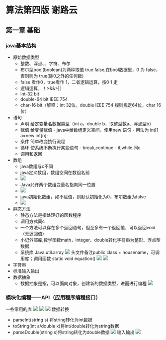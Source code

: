 # 算法第四版 谢路云

## 第一章 基础

### java基本结构
- 原始数据类型
    - 整数、浮点、、字符、布尔
    - 布尔型bool(boolean)为两种取值 true false,在bool数据里，0 为 false，否则则为 true(除0之外的任何数)
    - false 看作0，true看作 1，二者逻辑运算，按0 1 走
    - 逻辑运算，！>&&>||
    - int-32 bit
    - double-64 bit  IEEE 754
    - char-16 bit（解释：int 32位，double IEEE 754 规则规定64位，char 16位）
- 语句
    - 声明  给定变量名数据类型（int a，double b，取整型数a、浮点型b）
    - 赋值  给变量赋值
          - java中给数组定义空间，使用new 语句
          - 用法为 int[] a=new int[n];
    - 条件  简单改变执行流程
    - 循环  使系统不断执行某些语句
          - break,continue
          - if,while 同c 
    - 调用和返回
- 数组
    - java数组与c不同
    - java定义数组，数组空间在数组名前
    - ![](array.jpg)
    - Java允许两个数组变量名指向同一位置
    - ![](same%20array.jpg)
    - java初始化数组，如不赋值，则默认初始化为0，布尔数组为false
    - ![](inttialization.jpg)
- 静态方法
     - 静态方法是指处理好的函数程序
     -  调用方式同c
     -  一个方法可以存在多个返回语句，但至多有一个返回值，可以返回void（无返回值）
     -  小记外部库,数学函数math，integer、double转化字符串为整形、浮点型数据
     -  系统库 Java.util.array
![](warehouse.jpg)
头文件备注public class + housename，可调用库；调用函数 static void equation()
![](equation.jpg)
![](mathhouse.jpg)
- 字符串
- 标准输入输出
- 数据抽象
    - 数据抽象是指，可以面向对象，创建新的数据类型，进而进行编程
![](java%20frame.jpg)
### 模块化编程——API（应用程序编程接口）
一些常用的库
![](api1.jpg)
![](api2.jpg)
![](api3.jpg)
数据转换
- parseInt(string s) 将string转化为int数据
- toString(int a/double x)将int/double转化为string数据
- parseDouble(string s)将string转化为double数据
![](string.jpg)
输入输出
![](inOut.jpg)